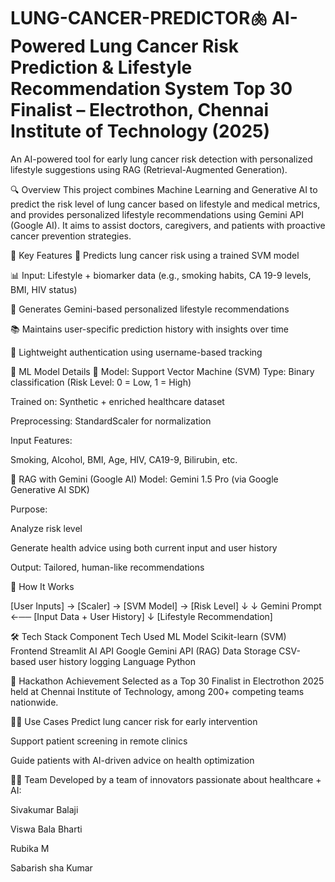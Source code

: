 # LUNG-CANCER-PREDICTOR🫁 AI-Powered Lung Cancer Risk Prediction & Lifestyle Recommendation System Top 30 Finalist – Electrothon, Chennai Institute of Technology (2025)

An AI-powered tool for early lung cancer risk detection with personalized lifestyle suggestions using RAG (Retrieval-Augmented Generation).

🔍 Overview This project combines Machine Learning and Generative AI to predict the risk level of lung cancer based on lifestyle and medical metrics, and provides personalized lifestyle recommendations using Gemini API (Google AI). It aims to assist doctors, caregivers, and patients with proactive cancer prevention strategies.

🎯 Key Features 🧠 Predicts lung cancer risk using a trained SVM model

📊 Input: Lifestyle + biomarker data (e.g., smoking habits, CA 19-9 levels, BMI, HIV status)

💬 Generates Gemini-based personalized lifestyle recommendations

📚 Maintains user-specific prediction history with insights over time

🔐 Lightweight authentication using username-based tracking

🔬 ML Model Details 📌 Model: Support Vector Machine (SVM) Type: Binary classification (Risk Level: 0 = Low, 1 = High)

Trained on: Synthetic + enriched healthcare dataset

Preprocessing: StandardScaler for normalization

Input Features:

Smoking, Alcohol, BMI, Age, HIV, CA19-9, Bilirubin, etc.

🤖 RAG with Gemini (Google AI) Model: Gemini 1.5 Pro (via Google Generative AI SDK)

Purpose:

Analyze risk level

Generate health advice using both current input and user history

Output: Tailored, human-like recommendations

🧪 How It Works

[User Inputs] → [Scaler] → [SVM Model] → [Risk Level] ↓ ↓ Gemini Prompt ←── [Input Data + User History] ↓ [Lifestyle Recommendation]

🛠 Tech Stack Component Tech Used ML Model Scikit-learn (SVM) Frontend Streamlit AI API Google Gemini API (RAG) Data Storage CSV-based user history logging Language Python

🏅 Hackathon Achievement Selected as a Top 30 Finalist in Electrothon 2025 held at Chennai Institute of Technology, among 200+ competing teams nationwide.

👨‍⚕️ Use Cases Predict lung cancer risk for early intervention

Support patient screening in remote clinics

Guide patients with AI-driven advice on health optimization

👨‍💻 Team Developed by a team of innovators passionate about healthcare + AI:

Sivakumar Balaji

Viswa Bala Bharti

Rubika M

Sabarish sha Kumar
